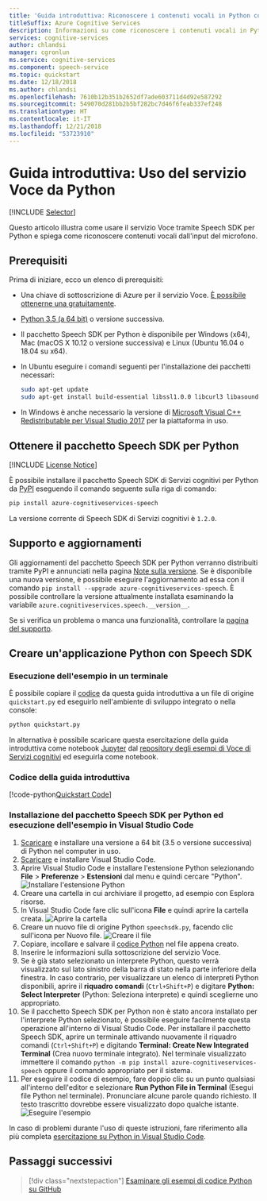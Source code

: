 ```yaml
---
title: 'Guida introduttiva: Riconoscere i contenuti vocali in Python con Speech Service SDK'
titleSuffix: Azure Cognitive Services
description: Informazioni su come riconoscere i contenuti vocali in Python con Speech Service SDK
services: cognitive-services
author: chlandsi
manager: cgronlun
ms.service: cognitive-services
ms.component: speech-service
ms.topic: quickstart
ms.date: 12/18/2018
ms.author: chlandsi
ms.openlocfilehash: 7610b12b351b2652df7ade603711d4d92e587292
ms.sourcegitcommit: 549070d281bb2b5bf282bc7d46f6feab337ef248
ms.translationtype: HT
ms.contentlocale: it-IT
ms.lasthandoff: 12/21/2018
ms.locfileid: "53723910"
---
```

# <a name="quickstart-using-the-speech-service-from-python"></a>Guida introduttiva: Uso del servizio Voce da Python

[!INCLUDE [Selector](../../../includes/cognitive-services-speech-service-quickstart-selector.md)]

Questo articolo illustra come usare il servizio Voce tramite Speech SDK per Python e spiega come riconoscere contenuti vocali dall'input del microfono.

## <a name="prerequisites"></a>Prerequisiti

Prima di iniziare, ecco un elenco di prerequisiti:

* Una chiave di sottoscrizione di Azure per il servizio Voce. [È possibile ottenerne una gratuitamente](get-started.md).
* [Python 3.5 (a 64 bit)](https://www.python.org/downloads/) o versione successiva.
* Il pacchetto Speech SDK per Python è disponibile per Windows (x64), Mac (macOS X 10.12 o versione successiva) e Linux (Ubuntu 16.04 o 18.04 su x64).
* In Ubuntu eseguire i comandi seguenti per l'installazione dei pacchetti necessari:

  ```sh
  sudo apt-get update
  sudo apt-get install build-essential libssl1.0.0 libcurl3 libasound2 wget
  ```

* In Windows è anche necessario la versione di [Microsoft Visual C++ Redistributable per Visual Studio 2017](https://support.microsoft.com/help/2977003/the-latest-supported-visual-c-downloads) per la piattaforma in uso.

## <a name="get-the-speech-sdk-python-package"></a>Ottenere il pacchetto Speech SDK per Python

[!INCLUDE [License Notice](../../../includes/cognitive-services-speech-service-license-notice.md)]

È possibile installare il pacchetto Speech SDK di Servizi cognitivi per Python da [PyPI](https://pypi.org/) eseguendo il comando seguente sulla riga di comando:

```sh
pip install azure-cognitiveservices-speech
```

La versione corrente di Speech SDK di Servizi cognitivi è `1.2.0`.

## <a name="support-and-updates"></a>Supporto e aggiornamenti

Gli aggiornamenti del pacchetto Speech SDK per Python verranno distribuiti tramite PyPI e annunciati nella pagina [Note sulla versione](./releasenotes.md).
Se è disponibile una nuova versione, è possibile eseguire l'aggiornamento ad essa con il comando `pip install --upgrade azure-cognitiveservices-speech`.
È possibile controllare la versione attualmente installata esaminando la variabile `azure.cognitiveservices.speech.__version__`.

Se si verifica un problema o manca una funzionalità, controllare la [pagina del supporto](./support.md).

## <a name="create-a-python-application-using-the-speech-sdk"></a>Creare un'applicazione Python con Speech SDK

### <a name="running-the-sample-in-a-terminal"></a>Esecuzione dell'esempio in un terminale

È possibile copiare il [codice](#quickstart-code) da questa guida introduttiva a un file di origine `quickstart.py` ed eseguirlo nell'ambiente di sviluppo integrato o nella console:

```sh
python quickstart.py
```

In alternativa è possibile scaricare questa esercitazione della guida introduttiva come notebook [Jupyter](https://jupyter.org) dal [repository degli esempi di Voce di Servizi cognitivi](https://github.com/Azure-Samples/cognitive-services-speech-sdk/) ed eseguirla come notebook.

### <a name="quickstart-code"></a>Codice della guida introduttiva

[!code-python[Quickstart Code](~/samples-cognitive-services-speech-sdk/quickstart/python/quickstart.py#code)]

### <a name="installing-the-speech-sdk-python-package-and-running-the-sample-in-visual-studio-code"></a>Installazione del pacchetto Speech SDK per Python ed esecuzione dell'esempio in Visual Studio Code

1. [Scaricare](https://www.python.org/downloads/) e installare una versione a 64 bit (3.5 o versione successiva) di Python nel computer in uso.
1. [Scaricare](https://code.visualstudio.com/Download) e installare Visual Studio Code.
1. Aprire Visual Studio Code e installare l'estensione Python selezionando **File** > **Preferenze** > **Estensioni** dal menu e quindi cercare "Python".
   ![Installare l'estensione Python](media/sdk/qs-python-vscode-python-extension.png)
1. Creare una cartella in cui archiviare il progetto, ad esempio con Esplora risorse.
1. In Visual Studio Code fare clic sull'icona **File** e quindi aprire la cartella creata.
   ![Aprire la cartella](media/sdk/qs-python-vscode-python-open-folder.png)
1. Creare un nuovo file di origine Python `speechsdk.py`, facendo clic sull'icona per Nuovo file.
   ![Creare il file](media/sdk/qs-python-vscode-python-newfile.png)
1. Copiare, incollare e salvare il [codice Python](#quickstart-code) nel file appena creato.
1. Inserire le informazioni sulla sottoscrizione del servizio Voce.
1. Se è già stato selezionato un interprete Python, questo verrà visualizzato sul lato sinistro della barra di stato nella parte inferiore della finestra.
   In caso contrario, per visualizzare un elenco di interpreti Python disponibili, aprire il **riquadro comandi** (`Ctrl+Shift+P`) e digitare **Python: Select Interpreter** (Python: Seleziona interprete) e quindi sceglierne uno appropriato.
1. Se il pacchetto Speech SDK per Python non è stato ancora installato per l'interprete Python selezionato, è possibile eseguire facilmente questa operazione all'interno di Visual Studio Code.
   Per installare il pacchetto Speech SDK, aprire un terminale attivando nuovamente il riquadro comandi (`Ctrl+Shift+P`) e digitando **Terminal: Create New Integrated Terminal** (Crea nuovo terminale integrato).
   Nel terminale visualizzato immettere il comando `python -m pip install azure-cognitiveservices-speech` oppure il comando appropriato per il sistema.
1. Per eseguire il codice di esempio, fare doppio clic su un punto qualsiasi all'interno dell'editor e selezionare **Run Python File in Terminal** (Esegui file Python nel terminale).
   Pronunciare alcune parole quando richiesto. Il testo trascritto dovrebbe essere visualizzato dopo qualche istante.
   ![Eseguire l'esempio](media/sdk/qs-python-vscode-python-run.png)

In caso di problemi durante l'uso di queste istruzioni, fare riferimento alla più completa [esercitazione su Python in Visual Studio Code](https://code.visualstudio.com/docs/python/python-tutorial).

## <a name="next-steps"></a>Passaggi successivi

> [!div class="nextstepaction"]
> [Esaminare gli esempi di codice Python su GitHub](https://aka.ms/csspeech/samples)

